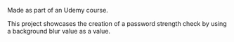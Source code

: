 Made as part of an Udemy course.

This project showcases the creation of a password strength check by using a background blur value as a value.
